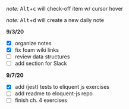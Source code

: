 _note:_ <kbd>Alt</kbd>+<kbd>c</kbd> will check-off item w/ cursor hover

_note:_ <kbd>Alt</kbd>+<kbd>d</kbd> will create a new daily note

**9/3/20**

- [x] organize notes
- [x] fix foam wiki links
- [ ] review data structures
- [ ] add section for Slack

**9/7/20**

- [x] add (jest) tests to eliquent js exercises
- [ ] add readme to eloquent-js repo
- [ ] finish ch. 4 exercises
